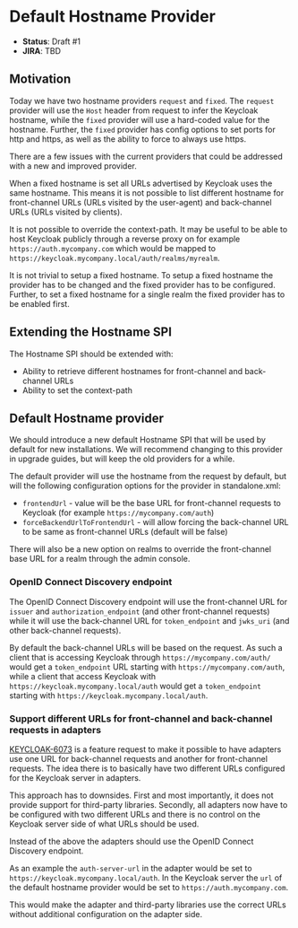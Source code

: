 # Default Hostname Provider

* **Status**: Draft #1
* **JIRA**: TBD

## Motivation

Today we have two hostname providers `request` and `fixed`. The `request` provider will use the `Host` header from 
request to infer the Keycloak hostname, while the `fixed` provider will use a hard-coded value for the hostname. Further,
the `fixed` provider has config options to set ports for http and https, as well as the ability to force to always use
https.

There are a few issues with the current providers that could be addressed with a new and improved provider.

When a fixed hostname is set all URLs advertised by Keycloak uses the same hostname. This means it is not possible to
list different hostname for front-channel URLs (URLs visited by the user-agent) and back-channel URLs (URLs visited by clients).

It is not possible to override the context-path. It may be useful to be able to host Keycloak publicly through a reverse
proxy on for example `https://auth.mycompany.com` which would be mapped to `https://keycloak.mycompany.local/auth/realms/myrealm`.

It is not trivial to setup a fixed hostname. To setup a fixed hostname the provider has to be changed and the fixed
provider has to be configured. Further, to set a fixed hostname for a single realm the fixed provider has to be enabled
first.

## Extending the Hostname SPI

The Hostname SPI should be extended with:

* Ability to retrieve different hostnames for front-channel and back-channel URLs
* Ability to set the context-path

## Default Hostname provider

We should introduce a new default Hostname SPI that will be used by default for new installations. We will recommend
changing to this provider in upgrade guides, but will keep the old providers for a while.

The default provider will use the hostname from the request by default, but will the following configuration options for the provider in standalone.xml:

* `frontendUrl` - value will be the base URL for front-channel requests to Keycloak (for example `https://mycompany.com/auth`)
* `forceBackendUrlToFrontendUrl` - will allow forcing the back-channel URL to be same as front-channel URLs (default will be false)

There will also be a new option on realms to override the front-channel base URL for a realm through the admin console.

### OpenID Connect Discovery endpoint

The OpenID Connect Discovery endpoint will use the front-channel URL for `issuer` and `authorization_endpoint` (and other
front-channel requests) while it will use the back-channel URL for `token_endpoint` and `jwks_uri` (and other
back-channel requests).

By default the back-channel URLs will be based on the request. As such a client that is accessing Keycloak through
`https://mycompany.com/auth/` would get a `token_endpoint` URL starting with `https://mycompany.com/auth`, while a 
client that access Keycloak with `https://keycloak.mycompany.local/auth` would get a `token_endpoint` starting with
`https://keycloak.mycompany.local/auth`.

### Support different URLs for front-channel and back-channel requests in adapters

[KEYCLOAK-6073](https://issues.jboss.org/browse/KEYCLOAK-6073) is a feature request to make it possible to have
adapters use one URL for back-channel requests and another for front-channel requests. The idea there is to basically
have two different URLs configured for the Keycloak server in adapters.

This approach has to downsides. First and most importantly, it does not provide support for third-party libraries.
Secondly, all adapters now have to be configured with two different URLs and there is no control on the Keycloak server
side of what URLs should be used.

Instead of the above the adapters should use the OpenID Connect Discovery endpoint.

As an example the `auth-server-url` in the adapter would be set to `https://keycloak.mycompany.local/auth`. In the
Keycloak server the `url` of the default hostname provider would be set to `https://auth.mycompany.com`.

This would make the adapter and third-party libraries use the correct URLs without additional configuration on the 
adapter side.
